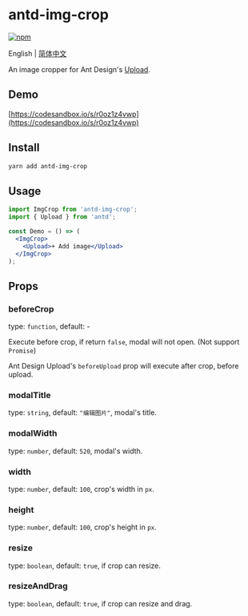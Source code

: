 # antd-img-crop

[![npm](https://img.shields.io/npm/v/antd-img-crop.svg?style=flat-square)](https://www.npmjs.com/package/antd-img-crop)

English | [简体中文](./README.zh-CN.md)

An image cropper for Ant Design's [Upload](https://ant.design/components/upload/).

## Demo

[https://codesandbox.io/s/r0oz1z4vwp](https://codesandbox.io/s/r0oz1z4vwp)

## Install

```bash
yarn add antd-img-crop
```

## Usage

```jsx harmony
import ImgCrop from 'antd-img-crop';
import { Upload } from 'antd';

const Demo = () => (
  <ImgCrop>
    <Upload>+ Add image</Upload>
  </ImgCrop>
);
```

## Props

### beforeCrop

type: `function`, default: -

Execute before crop, if return `false`, modal will not open. (Not support `Promise`)

Ant Design Upload's `beforeUpload` prop will execute after crop, before upload.

### modalTitle

type: `string`, default: `"编辑图片"`, modal's title.

### modalWidth

type: `number`, default: `520`, modal's width.

### width

type: `number`, default: `100`, crop's width in `px`.

### height

type: `number`, default: `100`, crop's height in `px`.

### resize

type: `boolean`, default: `true`, if crop can resize.

### resizeAndDrag

type: `boolean`, default: `true`, if crop can resize and drag.
